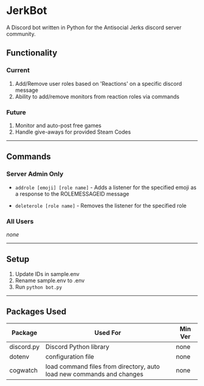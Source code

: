 # JerkBot
A Discord bot written in Python for the Antisocial Jerks discord server community.

## Functionality

### Current
1. Add/Remove user roles based on 'Reactions' on a specific discord message
2. Ability to add/remove monitors from reaction roles via commands

### Future
1. Monitor and auto-post free games
2. Handle give-aways for provided Steam Codes

***

## Commands

### Server Admin Only
* `addrole [emoji] [role name]` - Adds a listener for the specified emoji as a response to the ROLEMESSAGEID message 

* `deleterole [role name]` - Removes the listener for the specified role

### All Users
_none_

***

## Setup
1. Update IDs in sample.env
2. Rename sample.env to .env
3. Run `python bot.py`

***

## Packages Used
|Package|Used For|Min Ver|
|-|-|-|
|discord.py|Discord Python library|none|
|dotenv|configuration file|none|
|cogwatch|load command files from directory, auto load new commands and changes|none|